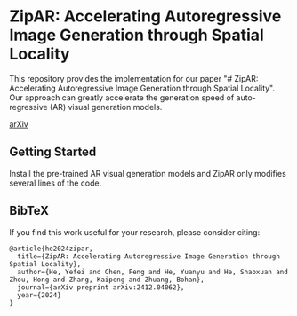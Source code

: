 # ZipAR: Accelerating Autoregressive Image Generation through Spatial Locality

This repository provides the implementation for our paper "# ZipAR: Accelerating Autoregressive Image Generation through Spatial Locality". Our approach can greatly accelerate the generation speed of auto-regressive (AR) visual generation models.

[arXiv](https://arxiv.org/abs/2412.04062) 

## Getting Started

Install the pre-trained AR visual generation models and ZipAR only modifies several lines of the code. 

## BibTeX
If you find this work useful for your research, please consider citing:
```
@article{he2024zipar,
  title={ZipAR: Accelerating Autoregressive Image Generation through Spatial Locality},
  author={He, Yefei and Chen, Feng and He, Yuanyu and He, Shaoxuan and Zhou, Hong and Zhang, Kaipeng and Zhuang, Bohan},
  journal={arXiv preprint arXiv:2412.04062},
  year={2024}
}
```
